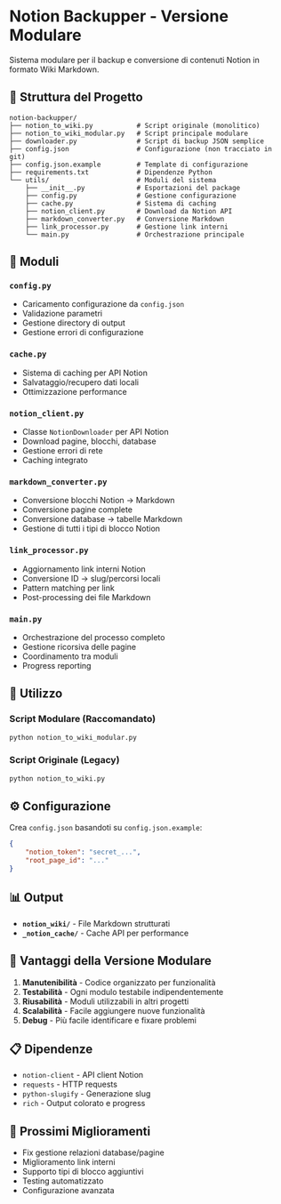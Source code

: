 # Notion Backupper - Versione Modulare

Sistema modulare per il backup e conversione di contenuti Notion in formato Wiki Markdown.

## 📁 Struttura del Progetto

```
notion-backupper/
├── notion_to_wiki.py           # Script originale (monolitico)
├── notion_to_wiki_modular.py   # Script principale modulare
├── downloader.py               # Script di backup JSON semplice
├── config.json                 # Configurazione (non tracciato in git)
├── config.json.example         # Template di configurazione
├── requirements.txt            # Dipendenze Python
└── utils/                      # Moduli del sistema
    ├── __init__.py             # Esportazioni del package
    ├── config.py               # Gestione configurazione
    ├── cache.py                # Sistema di caching
    ├── notion_client.py        # Download da Notion API
    ├── markdown_converter.py   # Conversione Markdown
    ├── link_processor.py       # Gestione link interni
    └── main.py                 # Orchestrazione principale
```

## 🔧 Moduli

### `config.py`
- Caricamento configurazione da `config.json`
- Validazione parametri
- Gestione directory di output
- Gestione errori di configurazione

### `cache.py`
- Sistema di caching per API Notion
- Salvataggio/recupero dati locali
- Ottimizzazione performance

### `notion_client.py`
- Classe `NotionDownloader` per API Notion
- Download pagine, blocchi, database
- Gestione errori di rete
- Caching integrato

### `markdown_converter.py`
- Conversione blocchi Notion → Markdown
- Conversione pagine complete
- Conversione database → tabelle Markdown
- Gestione di tutti i tipi di blocco Notion

### `link_processor.py`
- Aggiornamento link interni Notion
- Conversione ID → slug/percorsi locali
- Pattern matching per link
- Post-processing dei file Markdown

### `main.py`
- Orchestrazione del processo completo
- Gestione ricorsiva delle pagine
- Coordinamento tra moduli
- Progress reporting

## 🚀 Utilizzo

### Script Modulare (Raccomandato)
```bash
python notion_to_wiki_modular.py
```

### Script Originale (Legacy)
```bash
python notion_to_wiki.py
```

## ⚙️ Configurazione

Crea `config.json` basandoti su `config.json.example`:

```json
{
    "notion_token": "secret_...",
    "root_page_id": "..."
}
```

## 📊 Output

- **`notion_wiki/`** - File Markdown strutturati
- **`_notion_cache/`** - Cache API per performance

## 🔧 Vantaggi della Versione Modulare

1. **Manutenibilità** - Codice organizzato per funzionalità
2. **Testabilità** - Ogni modulo testabile indipendentemente  
3. **Riusabilità** - Moduli utilizzabili in altri progetti
4. **Scalabilità** - Facile aggiungere nuove funzionalità
5. **Debug** - Più facile identificare e fixare problemi

## 📋 Dipendenze

- `notion-client` - API client Notion
- `requests` - HTTP requests
- `python-slugify` - Generazione slug
- `rich` - Output colorato e progress

## 🎯 Prossimi Miglioramenti

- Fix gestione relazioni database/pagine
- Miglioramento link interni
- Supporto tipi di blocco aggiuntivi
- Testing automatizzato
- Configurazione avanzata
